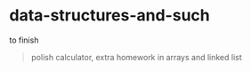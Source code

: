# data-structures-and-such

to finish 
>polish calculator, extra homework in arrays and linked list

